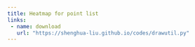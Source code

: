```yaml
---
title: Heatmap for point list
links: 
 - name: download
   url: "https://shenghua-liu.github.io/codes/drawutil.py"
---
```

